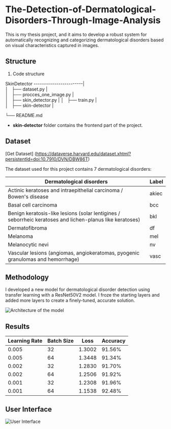 # The-Detection-of-Dermatological-Disorders-Through-Image-Analysis

This is my thesis project, and it aims to develop a robust system for automatically recognizing and categorizing dermatological disorders based on visual characteristics captured in images.

**Structure**
-

1. Code structure

SkinDetector
------------------------|     
 │   ├── dataset.py      |           
 │   ├── procces_one_image.py    |            
 │   ├── skin_detector.py |
 │   ├── train.py          |       
 │   ├── skin-detector          |      
 
 └── README.md     

 * **skin-detector** folder contains the frontend part of the project.


**Dataset**
-

[Get Dataset] (https://dataverse.harvard.edu/dataset.xhtml?persistentId=doi:10.7910/DVN/DBW86T)

The dataset used for this project contains 7 dermatological disorders:


Dermatological disorders | Label | 
------------ | ------------- | 
Actinic keratoses and intraepithelial carcinoma / Bowen's disease | akiec | 
Basal cell carcinoma | bcc |
Benign keratosis-like lesions (solar lentigines / seborrheic keratoses and lichen-planus like keratoses) | bkl | 
Dermatofibroma | df | 
Melanoma | mel | 
Melanocytic nevi | nv | 
Vascular lesions (angiomas, angiokeratomas, pyogenic granulomas and hemorrhage)  | vasc | 

**Methodology**
-

 I developed a new model for dermatological disorder detection using transfer learning with a ResNet50V2 model. I froze the starting layers and added more layers to create a finely-tuned, accurate solution.


 ![Architecture of the model](https://github.com/marinvanessa/The-Detection-of-Dermatological-Disorders-Through-Image-Analysis/assets/127364101/873c8caf-679b-4a17-8321-e9e37b52342b)

**Results**
-

Learning Rate | Batch Size | Loss| Accuracy
------------ | ------------- | ------------- | ------------- | 
0.005 | 32 | 1.3002 | 91.56%
0.005| 64 | 1.3448 | 91.34%
0.002 | 32 | 1.2830 | 91.70%
0.002 | 64 | 1.2506 | 91.92%
0.001 | 32 | 1.2308 | 91.96%
0.001 | 64 | 1.1538 | 92.48%


**User Interface**
-
![User Interface](https://github.com/marinvanessa/The-Detection-of-Dermatological-Disorders-Through-Image-Analysis/assets/127364101/53614dd1-8c87-4e35-a3eb-b1c2b3834628)










